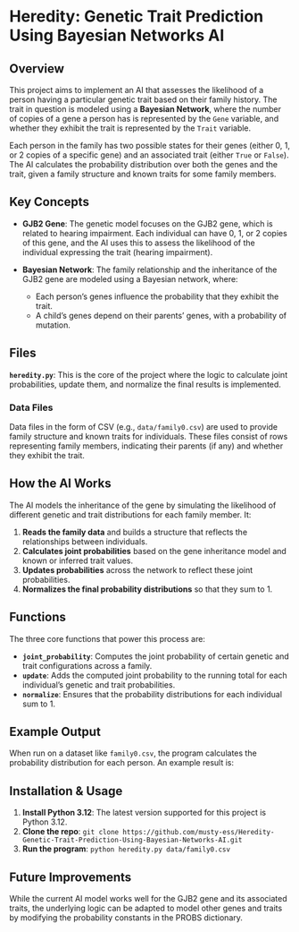 # Heredity: Genetic Trait Prediction Using Bayesian Networks AI

## Overview
This project aims to implement an AI that assesses the likelihood of a person having a particular genetic trait based on their family history. The trait in question is modeled using a **Bayesian Network**, where the number of copies of a gene a person has is represented by the `Gene` variable, and whether they exhibit the trait is represented by the `Trait` variable.

Each person in the family has two possible states for their genes (either 0, 1, or 2 copies of a specific gene) and an associated trait (either `True` or `False`). The AI calculates the probability distribution over both the genes and the trait, given a family structure and known traits for some family members.

## Key Concepts
- **GJB2 Gene**: The genetic model focuses on the GJB2 gene, which is related to hearing impairment. Each individual can have 0, 1, or 2 copies of this gene, and the AI uses this to assess the likelihood of the individual expressing the trait (hearing impairment).
  
- **Bayesian Network**: The family relationship and the inheritance of the GJB2 gene are modeled using a Bayesian network, where:
  - Each person’s genes influence the probability that they exhibit the trait.
  - A child’s genes depend on their parents’ genes, with a probability of mutation.

## Files
**`heredity.py`**: This is the core of the project where the logic to calculate joint probabilities, update them, and normalize the final results is implemented.

### Data Files
Data files in the form of CSV (e.g., `data/family0.csv`) are used to provide family structure and known traits for individuals. These files consist of rows representing family members, indicating their parents (if any) and whether they exhibit the trait.

## How the AI Works
The AI models the inheritance of the gene by simulating the likelihood of different genetic and trait distributions for each family member. It:
1. **Reads the family data** and builds a structure that reflects the relationships between individuals.
2. **Calculates joint probabilities** based on the gene inheritance model and known or inferred trait values.
3. **Updates probabilities** across the network to reflect these joint probabilities.
4. **Normalizes the final probability distributions** so that they sum to 1.

## Functions
The three core functions that power this process are:
- **`joint_probability`**: Computes the joint probability of certain genetic and trait configurations across a family.
- **`update`**: Adds the computed joint probability to the running total for each individual’s genetic and trait probabilities.
- **`normalize`**: Ensures that the probability distributions for each individual sum to 1.

## Example Output
When run on a dataset like `family0.csv`, the program calculates the probability distribution for each person. An example result is:


## Installation & Usage
1. **Install Python 3.12**: The latest version supported for this project is Python 3.12.
2. **Clone the repo**: `git clone https://github.com/musty-ess/Heredity-Genetic-Trait-Prediction-Using-Bayesian-Networks-AI.git`
3. **Run the program**: `python heredity.py data/family0.csv`

## Future Improvements
While the current AI model works well for the GJB2 gene and its associated traits, the underlying logic can be adapted to model other genes and traits by modifying the probability constants in the PROBS dictionary.
